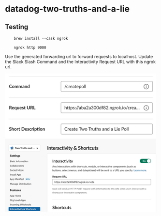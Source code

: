 # datadog-two-truths-and-a-lie

## Testing

        brew install --cask ngrok
<!---->
        ngrok http 9000

Use the generated forwarding url to forward requests to localhost. Update the Slack Slash Command and the Interactivity Request URL with this ngrok url.

<img src="/images/slack-app-setup-1.jpg" alt="slack app setup 1" width="500"/>

<img src="/images/slack-app-setup-2.jpg" alt="slack app setup 2" width="500"/>
